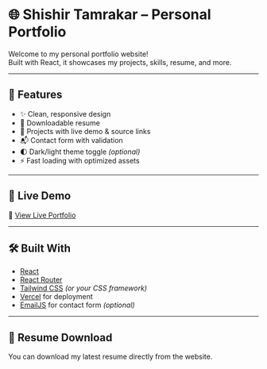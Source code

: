 # 🌐 Shishir Tamrakar – Personal Portfolio

Welcome to my personal portfolio website!  
Built with React, it showcases my projects, skills, resume, and more.  

---

## 📌 Features

- ✨ Clean, responsive design
- 📄 Downloadable resume
- 🧠 Projects with live demo & source links
- 📬 Contact form with validation
- 🌓 Dark/light theme toggle *(optional)*
- ⚡️ Fast loading with optimized assets

---

## 🚀 Live Demo

🔗 [View Live Portfolio](https://shishirtamrakar.com.np)

---

## 🛠️ Built With

- [React](https://reactjs.org/)
- [React Router](https://reactrouter.com/)
- [Tailwind CSS](https://tailwindcss.com/) *(or your CSS framework)*
- [Vercel](https://vercel.com/) for deployment
- [EmailJS](https://www.emailjs.com/) for contact form *(optional)*

---

## 🧾 Resume Download

You can download my latest resume directly from the website.
